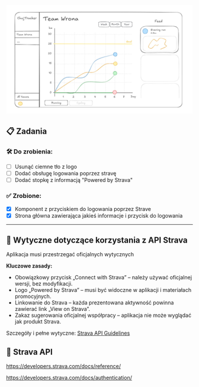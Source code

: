 ![Header image](github/readme_concept.jpg)

## 📋 Zadania

### 🛠 Do zrobienia:

- [ ] Usunąć ciemne tło z logo
- [ ] Dodać obsługę logowania poprzez stravę
- [ ] Dodać stopkę z informacją "Powered by Strava"

### ✅ Zrobione:

- [x] Komponent z przyciskiem do logowania poprzez Strave
- [x] Strona główna zawierająca jakieś informacje i przycisk do logowania

---

## 📌 Wytyczne dotyczące korzystania z API Strava

Aplikacja musi przestrzegać oficjalnych wytycznych

**Kluczowe zasady:**

- Obowiązkowy przycisk „Connect with Strava” – należy używać oficjalnej wersji, bez modyfikacji.
- Logo „Powered by Strava” – musi być widoczne w aplikacji i materiałach promocyjnych.
- Linkowanie do Strava – każda prezentowana aktywność powinna zawierać link „View on Strava”.
- Zakaz sugerowania oficjalnej współpracy – aplikacja nie może wyglądać jak produkt Strava.

Szczegóły i pełne wytyczne: [Strava API Guidelines](https://developers.strava.com/guidelines/)

## 🔗 Strava API

https://developers.strava.com/docs/reference/

https://developers.strava.com/docs/authentication/

